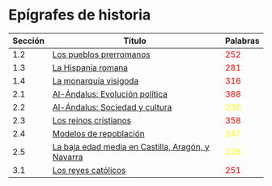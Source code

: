 # Epígrafes de historia

| Sección | Título | Palabras |
|---------|-------|------------|
| 1.2 | [Los pueblos prerromanos](epigrafes.md#los-pueblos-prerromanos) | <span style="color:red">252</span> |
| 1.3 | [La Hispania romana](epigrafes.md#la-hispania-romana) | <span style="color:red">281</span> |
| 1.4 | [La monarquía visigoda](epigrafes.md#la-monarquía-visigoda) | <span style="color:red">316</span> |
| 2.1 | [Al-Ándalus: Evolución política](epigrafes.md#al-ndalus-evolución-política) | <span style="color:red">388</span> |
| 2.2 | [Al-Ándalus: Sociedad y cultura](epigrafes.md#al-ndalus-sociedad-y-cultura) | <span style="color:yellow">230</span> |
| 2.3 | [Los reinos cristianos](epigrafes.md#los-reinos-cristianos) | <span style="color:red">358</span> |
| 2.4 | [Modelos de repoblación](epigrafes.md#modelos-de-repoblación) | <span style="color:yellow">247</span> |
| 2.5 | [La baja edad media en Castilla, Aragón, y Navarra](#epigrafes.md#la-baja-edad-media-en-castilla-aragón-y-navarra) | <span style="color:yellow">226</span> |
| 3.1 | [Los reyes católicos](epigrafes.md#los-reyes-católicos) | <span style="color:red">251</span> |
